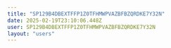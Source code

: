 ```yaml
---
title: "SP129B4DBEXTFFP1Z0TFHMWPVAZBFBZQRDKE7Y32N"
date: 2025-02-19T23:10:06.448Z
user: SP129B4DBEXTFFP1Z0TFHMWPVAZBFBZQRDKE7Y32N
layout: "users"
---
```

    